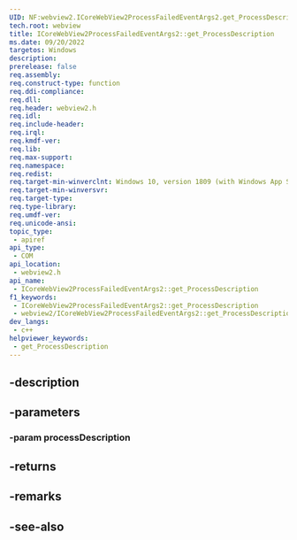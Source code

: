 ```yaml
---
UID: NF:webview2.ICoreWebView2ProcessFailedEventArgs2.get_ProcessDescription
tech.root: webview
title: ICoreWebView2ProcessFailedEventArgs2::get_ProcessDescription
ms.date: 09/20/2022
targetos: Windows
description: 
prerelease: false
req.assembly: 
req.construct-type: function
req.ddi-compliance: 
req.dll: 
req.header: webview2.h
req.idl: 
req.include-header: 
req.irql: 
req.kmdf-ver: 
req.lib: 
req.max-support: 
req.namespace: 
req.redist: 
req.target-min-winverclnt: Windows 10, version 1809 (with Windows App SDK 1.1 or later)
req.target-min-winversvr: 
req.target-type: 
req.type-library: 
req.umdf-ver: 
req.unicode-ansi: 
topic_type:
 - apiref
api_type:
 - COM
api_location:
 - webview2.h
api_name:
 - ICoreWebView2ProcessFailedEventArgs2::get_ProcessDescription
f1_keywords:
 - ICoreWebView2ProcessFailedEventArgs2::get_ProcessDescription
 - webview2/ICoreWebView2ProcessFailedEventArgs2::get_ProcessDescription
dev_langs:
 - c++
helpviewer_keywords:
 - get_ProcessDescription
---
```


## -description

## -parameters

### -param processDescription

## -returns

## -remarks

## -see-also

